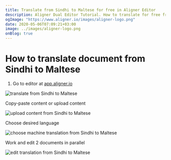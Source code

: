 ```yaml
---
title: Translate from Sindhi to Maltese for free in Aligner Editor
description: Aligner Dual Editor Tutorial. How to translate for free from Sindhi to Maltese. Aligner is multilingual document management platform. 
ogImage: "https://www.aligner.io/images/aligner-logo.png"
date: 2020-05-06T07:09:21+03:00
image: ../images/aligner-logo.png
onBlog: true
---
```


# How to translate document from Sindhi to Maltese

1. Go to editor at [app.aligner.io](https://app.aligner.io "Aligner App web page")

![translate from Sindhi to Maltese](../aligner-blank-editor.png "translate from Sindhi to Maltese")

Copy-paste content or upload content

![upload content from Sindhi to Maltese](../aligner-uploaded-document.png "upload content from Sindhi to Maltese")

Choose desired language

![choose machine translation from Sindhi to Maltese](../aligner-language-dropdown.png "choose machine translation from Sindhi to Maltese")

Work and edit 2 documents in parallel

![edit translation from Sindhi to Maltese](../aligner-double-sitded-editor.png "edit translation from Sindhi to Maltese")

